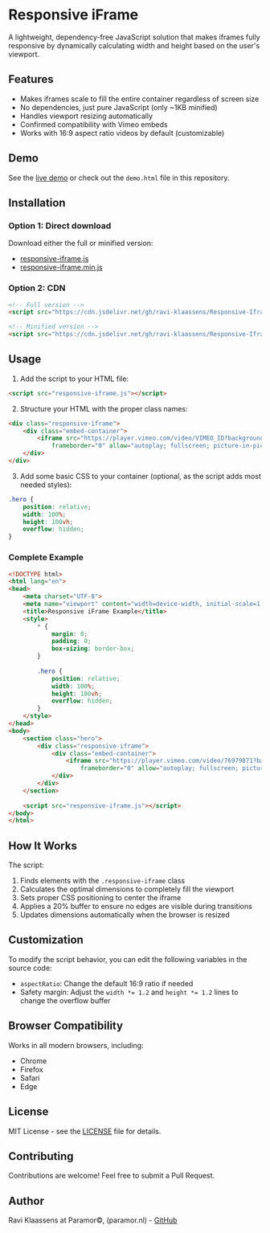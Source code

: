 # Responsive iFrame

A lightweight, dependency-free JavaScript solution that makes iframes fully responsive by dynamically calculating width and height based on the user's viewport.

## Features

- Makes iframes scale to fill the entire container regardless of screen size
- No dependencies, just pure JavaScript (only ~1KB minified)
- Handles viewport resizing automatically
- Confirmed compatibility with Vimeo embeds
- Works with 16:9 aspect ratio videos by default (customizable)

## Demo

See the [live demo](https://ravi-klaassens.github.io/Responsive-Iframes/) or check out the `demo.html` file in this repository.

## Installation

### Option 1: Direct download

Download either the full or minified version:
- [responsive-iframe.js](responsive-iframe.js)
- [responsive-iframe.min.js](responsive-iframe.min.js)

### Option 2: CDN

```html
<!-- Full version -->
<script src="https://cdn.jsdelivr.net/gh/ravi-klaassens/Responsive-Iframes@main/responsive-iframe.js"></script>

<!-- Minified version -->
<script src="https://cdn.jsdelivr.net/gh/ravi-klaassens/Responsive-Iframes@main/responsive-iframe.min.js"></script>
```

## Usage

1. Add the script to your HTML file:

```html
<script src="responsive-iframe.js"></script>
```

2. Structure your HTML with the proper class names:

```html
<div class="responsive-iframe">
    <div class="embed-container">
        <iframe src="https://player.vimeo.com/video/VIMEO_ID?background=1&autoplay=1&loop=1&byline=0&title=0"
            frameborder="0" allow="autoplay; fullscreen; picture-in-picture" allowfullscreen></iframe>
    </div>
</div>
```

3. Add some basic CSS to your container (optional, as the script adds most needed styles):

```css
.hero {
    position: relative;
    width: 100%;
    height: 100vh;
    overflow: hidden;
}
```

### Complete Example

```html
<!DOCTYPE html>
<html lang="en">
<head>
    <meta charset="UTF-8">
    <meta name="viewport" content="width=device-width, initial-scale=1.0">
    <title>Responsive iFrame Example</title>
    <style>
        * {
            margin: 0;
            padding: 0;
            box-sizing: border-box;
        }
        
        .hero {
            position: relative;
            width: 100%;
            height: 100vh;
            overflow: hidden;
        }
    </style>
</head>
<body>
    <section class="hero">
        <div class="responsive-iframe">
            <div class="embed-container">
                <iframe src="https://player.vimeo.com/video/76979871?background=1&autoplay=1&loop=1&byline=0&title=0"
                    frameborder="0" allow="autoplay; fullscreen; picture-in-picture" allowfullscreen></iframe>
            </div>
        </div>
    </section>
    
    <script src="responsive-iframe.js"></script>
</body>
</html>
```

## How It Works

The script:

1. Finds elements with the `.responsive-iframe` class
2. Calculates the optimal dimensions to completely fill the viewport
3. Sets proper CSS positioning to center the iframe
4. Applies a 20% buffer to ensure no edges are visible during transitions
5. Updates dimensions automatically when the browser is resized

## Customization

To modify the script behavior, you can edit the following variables in the source code:

- `aspectRatio`: Change the default 16:9 ratio if needed
- Safety margin: Adjust the `width *= 1.2` and `height *= 1.2` lines to change the overflow buffer

## Browser Compatibility

Works in all modern browsers, including:
- Chrome
- Firefox
- Safari
- Edge

## License

MIT License - see the [LICENSE](LICENSE) file for details.

## Contributing

Contributions are welcome! Feel free to submit a Pull Request.

## Author

Ravi Klaassens at Paramor©, (paramor.nl) - [GitHub](https://github.com/ravi-klaassens) 